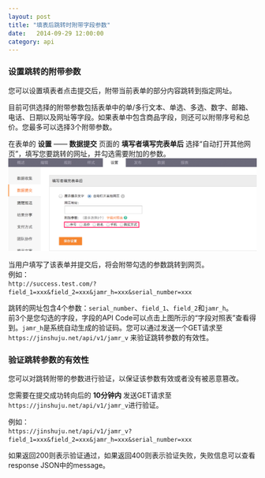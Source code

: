 ```yaml
---
layout: post
title: "填表后跳转时附带字段参数"
date:   2014-09-29 12:00:00
category: api
---
```


### 设置跳转的附带参数

您可以设置填表者点击提交后，附带当前表单的部分内容跳转到指定网址。

目前可供选择的附带参数包括表单中的单/多行文本、单选、多选、数字、邮箱、电话、日期以及网址等字段。如果表单中包含商品字段，则还可以附带序号和总价。您最多可以选择3个附带参数。

在表单的 **设置** —— **数据提交** 页面的 **填写者填写完表单后** 选择“自动打开其他网页”，填写您要跳转的网址，并勾选需要附加的参数。
	![select_fields](/images/redirect-with-params.png)

当用户填写了该表单并提交后，将会附带勾选的参数跳转到网页。  
例如：  
`http://success.test.com/?field_1=xxx&field_2=xxx&jamr_h=xxx&serial_number=xxx`

跳转的网址包含4个参数：`serial_number`、`field_1`、`field_2`和`jamr_h`。  
前3个是您勾选的字段，字段的API Code可以点击上图所示的“字段对照表”查看得到。`jamr_h`是系统自动生成的验证码。您可以通过发送一个GET请求至 `https://jinshuju.net/api/v1/jamr_v` 来验证跳转参数的有效性。

### 验证跳转参数的有效性

您可以对跳转附带的参数进行验证，以保证该参数有效或者没有被恶意篡改。

您需要在提交成功转向后的 **10分钟内** 发送GET请求至 `https://jinshuju.net/api/v1/jamr_v`进行验证。

例如：  
`https://jinshuju.net/api/v1/jamr_v?field_1=xxx&field_2=xxx&jamr_h=xxx&serial_number=xxx`

如果返回200则表示验证通过，如果返回400则表示验证失败，失败信息可以查看response JSON中的message。
